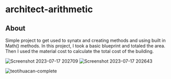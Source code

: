 # architect-arithmetic

## About

Simple project to get used to synatx and creating methods and using built in Math() methods. In this project, I took a basic blueprint and totaled the area. Then I used the material cost to calculate the total cost of the building. 



![Screenshot 2023-07-17 202709](https://github.com/sbatelaan/architect-arithmetic/assets/119352363/3153da6b-57d0-4be1-8d62-f9b565d409af)
![Screenshot 2023-07-17 202643](https://github.com/sbatelaan/architect-arithmetic/assets/119352363/08f111cb-6f54-421d-b0ae-a1fb4885b652)


![teotihuacan-complete](https://github.com/sbatelaan/architect-arithmetic/assets/119352363/5ff13344-89ea-4e2f-be9a-a23a74a1c65d)
